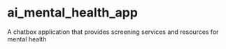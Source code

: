 # ai_mental_health_app
A chatbox application that provides screening services and resources for mental health

